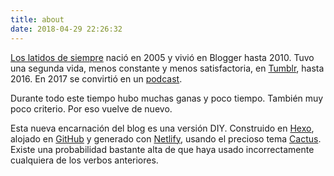 ```yaml
---
title: about
date: 2018-04-29 22:26:32
---
```

[Los latidos de siempre](http://loslatidos.blogspot.com) nació en 2005 y vivió en Blogger hasta 2010.
Tuvo una segunda vida, menos constante y menos satisfactoria, en [Tumblr](http://loslatidos.tumblr.com/), hasta 2016.
En 2017 se convirtió en un [podcast]( https://www.ivoox.com/latidos-podcast_sq_f1380914_1.html).

Durante todo este tiempo hubo muchas ganas y poco tiempo. También muy poco criterio. 
Por eso vuelve de nuevo.

Esta nueva encarnación del blog es una versión DIY. Construido en [Hexo](https://hexo.io), alojado en [GitHub](https://github.com) y generado con [Netlify](https://www.netlify.com), usando el precioso tema [Cactus](https://probberechts.github.io/hexo-theme-cactus/).
Existe una probabilidad bastante alta de que haya usado incorrectamente cualquiera de los verbos anteriores.